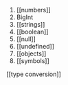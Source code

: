 1. [[numbers]]
2. BigInt
3. [[strings]]
4. [[boolean]]
5. [[null]]
6. [[undefined]]
7. [[objects]]
8. [[symbols]]

[[type conversion]]
